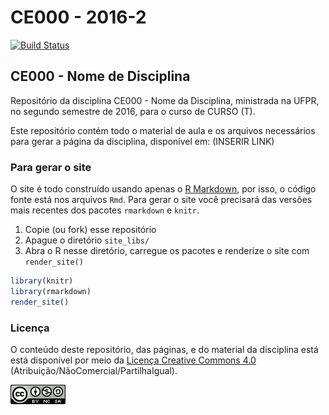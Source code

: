 # CE000 - 2016-2

[![Build Status](https://travis-ci.org/fernandomayer/disciplinas-template.svg)](https://travis-ci.org/fernandomayer/disciplinas-template)

## CE000 - Nome de Disciplina

Repositório da disciplina CE000 - Nome da Disciplina, ministrada na UFPR, no
segundo semestre de 2016, para o curso de CURSO (T).

Este repositório contém todo o material de aula e os arquivos
necessários para gerar a página da disciplina, disponível em:
(INSERIR LINK)

### Para gerar o site

O site é todo construído usando apenas o [R Markdown][], por isso, o
código fonte está nos arquivos `Rmd`. Para gerar o site você precisará
das versões mais recentes dos pacotes `rmarkdown` e `knitr`.

1. Copie (ou fork) esse repositório
2. Apague o diretório `site_libs/`
3. Abra o R nesse diretório, carregue os pacotes e renderize o site com
   `render_site()`
```r
library(knitr)
library(rmarkdown)
render_site()
```

### Licença

O conteúdo deste repositório, das páginas, e do material da disciplina
está está disponível por meio da [Licença Creative Commons 4.0][]
(Atribuição/NãoComercial/PartilhaIgual).

![Licença Creative Commons 4.0](img/CC_by-nc-sa_88x31.png)


[Licença Creative Commons 4.0]: https://creativecommons.org/licenses/by-nc-sa/4.0/deed.pt_BR
[R Markdown]: http://rmarkdown.rstudio.com
